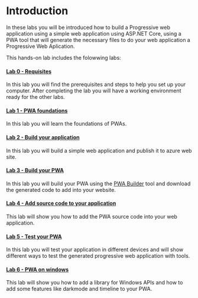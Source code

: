# Introduction #

In these labs you will be introduced how to build a Progressive web application using a simple web application using ASP.NET Core, using a PWA tool that will generate the necessary files to do your web application a Progressive Web Aplication.

This hands-on lab includes the folowwing labs:

#### [Lab 0 - Requisites ](pwa_00_requisites.md) ####

In this lab you will find the prerequisites and steps to help you set up your computer. After completing the lab you will have a working environment ready for the other labs.

#### [Lab 1 - PWA foundations](pwa_01_foundations.md) ####

In this lab you will learn the foundations of PWAs.

#### [Lab 2 - Build your application](pwa_02_buildWebApp.md) ####

In this lab you will build a simple web application and publish it to azure web site.

#### [Lab 3 - Build your PWA](pwa_03_start.md) ####

In this lab you will build your PWA using the [PWA Builder](https://www.pwabuilder.com) tool and download the generated code to add into your website.

#### [Lab 4 - Add source code to your application](pwa_04_sw.md) ####

This lab will show you how to add the PWA source code into your web application.

#### [Lab 5 - Test your PWA](pwa_05_test.md) ####

In this lab you will test your application in different devices and will show different ways to test the generated progressive web application with tools.

#### [Lab 6 - PWA on windows](pwa_06_on_windows.md) ####

This lab will show you how to add a library for Windows APIs and how to add some features like darkmode and timeline to your PWA.


